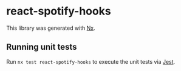 # react-spotify-hooks

This library was generated with [Nx](https://nx.dev).

## Running unit tests

Run `nx test react-spotify-hooks` to execute the unit tests via [Jest](https://jestjs.io).
